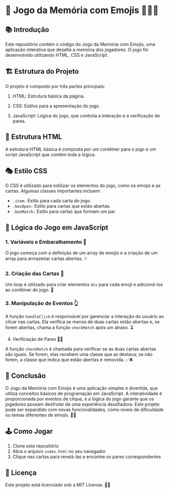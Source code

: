 # 🧠 Jogo da Memória com Emojis 🐼🐻🐨



## 📚 Introdução
Este repositório contém o código do Jogo da Memória com Emojis, uma aplicação interativa que desafia a memória dos jogadores. O jogo foi desenvolvido utilizando HTML, CSS e JavaScript.

## 🏗️ Estrutura do Projeto
O projeto é composto por três partes principais:

1. HTML: Estrutura básica da página.

2. CSS: Estilos para a apresentação do jogo.

3. JavaScript: Lógica do jogo, que controla a interação e a verificação de pares.

## 📄 Estrutura HTML

A estrutura HTML básica é composta por um contêiner para o jogo e um script JavaScript que contém toda a lógica.

## 🎭 Estilo CSS

O CSS é utilizado para estilizar os elementos do jogo, como os emojis e as cartas. Algumas classes importantes incluem:

- `.item:` Estilo para cada carta do jogo.
- `.boxOpen:` Estilo para cartas que estão abertas.
- `.boxMatch:` Estilo para cartas que formam um par.

## 🧠 Lógica do Jogo em JavaScript

### 1. Variáveis e Embaralhamento 🔀

O jogo começa com a definição de um array de emojis e a criação de um array para armazenar cartas abertas. 🃏

### 2. Criação das Cartas 🎴

Um loop é utilizado para criar elementos `div` para cada emoji e adicioná-los ao contêiner do jogo. 🎴

### 3. Manipulação de Eventos 👆

A função `handleClick` é responsável por gerenciar a interação do usuário ao clicar nas cartas. Ela verifica se menos de duas cartas estão abertas e, se forem abertas, chama a função `checkMatch` após um atraso. ⏳

4. Verificação de Pares 👯‍♂️

A função `checkMatch` é chamada para verificar se as duas cartas abertas são iguais. Se forem, elas recebem uma classe que as destaca; se não forem, a classe que indica que estão abertas é removida. ✅❌

## 🎉 Conclusão
O Jogo da Memória com Emojis é uma aplicação simples e divertida, que utiliza conceitos básicos de programação em JavaScript. A interatividade é proporcionada por eventos de clique, e a lógica do jogo garante que os jogadores possam desfrutar de uma experiência desafiadora.
Este projeto pode ser expandido com novas funcionalidades, como níveis de dificuldade ou temas diferentes de emojis. 🎉✨

## 🕹️ Como Jogar

1. Clone este repositório
2. Abra o arquivo `index.html` no seu navegador
3. Clique nas cartas para revelá-las e encontre os pares correspondentes

## 📜 Licença

Este projeto está licenciado sob a MIT License. 📄✅
